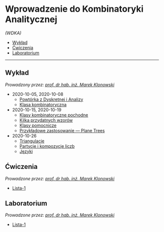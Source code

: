 # Wprowadzenie do Kombinatoryki Analitycznej

*(WDKA)*

- [Wykład](#wykład)
- [Ćwiczenia](#ćwiczenia)
- [Laboratorium](#laboratorium)

---

## Wykład

*Prowadzony przez: [prof. dr hab. inż. Marek Klonowski](https://cs.pwr.edu.pl/klonowski/)*

- 2020-10-05, 2020-10-08
    - [Powtórka z Dyskretnej i Analizy](wyk/2020-10-05/powtórka-z-dyskretnej-i-analizy.md)
    - [Klasa kombinatoryczna](wyk/2020-10-08/klasa-kombinatoryczna.md)
- 2020-10-15, 2020-10-19
    - [Klasy kombinatoryczne pochodne](wyk/2020-10-15/klasy-kombinatoryczne-pochodne.md)
    - [Kilka przydatnych wzorów](wyk/2020-10-19/kilka-przydatnych-wzorów.md)
    - [Klasy pomocnicze](wyk/2020-10-19/klasy-pomocnicze.md)
    - [Przykładowe zastosowanie — Plane Trees](wyk/2020-10-19/plane-trees.md)
- 2020-10-26
    - [Triangulacje](wyk/2020-10-26/triangulacje.md)
    - [Partycje i kompozycje liczb](wyk/2020-10-26/partycje-i-kompozycje-liczb.md)
    - [Języki](wyk/2020-10-26/języki.md)

## Ćwiczenia

*Prowadzone przez: [prof. dr hab. inż. Marek Klonowski](https://cs.pwr.edu.pl/klonowski/)*

- [Lista-1](cw/lista-1/lista-1.md)

## Laboratorium

*Prowadzone przez: [prof. dr hab. inż. Marek Klonowski](https://cs.pwr.edu.pl/klonowski/)*

- [Lista-1](lab/lista-1/lista-1.md)
